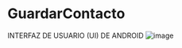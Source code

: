 # GuardarContacto
INTERFAZ DE USUARIO (UI) DE ANDROID
![image](https://github.com/lreyesp26/GuardarContacto/assets/142433704/6b00a95e-a68b-44f4-8b13-c712fda9b66c)

